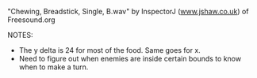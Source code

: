 "Chewing, Breadstick, Single, B.wav" by InspectorJ (www.jshaw.co.uk) of Freesound.org

NOTES:
- The y delta is 24 for most of the food. Same goes for x.
- Need to figure out when enemies are inside certain bounds to know when to make a turn.
